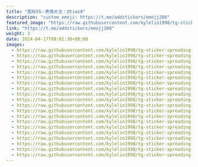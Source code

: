 ```yaml
---
title: "图标55✅表情大全：@tiez0"
description: "custom_emoji: https://t.me/addstickers/emojj200"
featured_image: "https://raw.githubusercontent.com/kylelin1998/tg-sticker-spreading-worldwide-images/main/img/b2efe00f-b7e7-413e-9c9f-17be87e75406.jpg"
link: "https://t.me/addstickers/emojj200"
weight: 3
date: 2024-04-17T08:01:30+08:00
images:
  - https://raw.githubusercontent.com/kylelin1998/tg-sticker-spreading-worldwide-images/main/img/b2efe00f-b7e7-413e-9c9f-17be87e75406.jpg
  - https://raw.githubusercontent.com/kylelin1998/tg-sticker-spreading-worldwide-images/main/img/441fe123-3879-41c5-b7ff-ca77cc5b0c20.jpg
  - https://raw.githubusercontent.com/kylelin1998/tg-sticker-spreading-worldwide-images/main/img/37ad3ce3-6663-4f6c-bd07-e71f6fcf8bf7.jpg
  - https://raw.githubusercontent.com/kylelin1998/tg-sticker-spreading-worldwide-images/main/img/4967157f-5145-4905-8426-8dacc939ea01.jpg
  - https://raw.githubusercontent.com/kylelin1998/tg-sticker-spreading-worldwide-images/main/img/9c239fef-a754-461e-a895-4b583a45fef6.jpg
  - https://raw.githubusercontent.com/kylelin1998/tg-sticker-spreading-worldwide-images/main/img/9cff00db-d4e1-4a3a-8c42-afb015911bee.jpg
  - https://raw.githubusercontent.com/kylelin1998/tg-sticker-spreading-worldwide-images/main/img/8a319316-58ba-42c8-98d5-5b5b98632c42.jpg
  - https://raw.githubusercontent.com/kylelin1998/tg-sticker-spreading-worldwide-images/main/img/0201f467-c6af-43f5-87d3-ea63bae678ca.jpg
  - https://raw.githubusercontent.com/kylelin1998/tg-sticker-spreading-worldwide-images/main/img/10a8f77b-0fc4-4d7a-a7d4-486e8afc462c.jpg
  - https://raw.githubusercontent.com/kylelin1998/tg-sticker-spreading-worldwide-images/main/img/5c3e7c7b-b596-4cce-918c-cac5bf710029.jpg
  - https://raw.githubusercontent.com/kylelin1998/tg-sticker-spreading-worldwide-images/main/img/7608d89e-3faa-49ba-b8df-83278221b8e8.jpg
  - https://raw.githubusercontent.com/kylelin1998/tg-sticker-spreading-worldwide-images/main/img/30035447-98c1-4914-8e8a-9b443eb359fc.jpg
  - https://raw.githubusercontent.com/kylelin1998/tg-sticker-spreading-worldwide-images/main/img/b8511fdc-3089-4dc9-8f10-a64dd41fd947.jpg
  - https://raw.githubusercontent.com/kylelin1998/tg-sticker-spreading-worldwide-images/main/img/151f26a6-aa00-4b22-a6b2-d0d8a52d099d.jpg
  - https://raw.githubusercontent.com/kylelin1998/tg-sticker-spreading-worldwide-images/main/img/08024738-5d3c-454f-a0ea-e159b4529852.jpg
  - https://raw.githubusercontent.com/kylelin1998/tg-sticker-spreading-worldwide-images/main/img/b5a451e6-9e04-4836-8065-801f7ed50c46.jpg
  - https://raw.githubusercontent.com/kylelin1998/tg-sticker-spreading-worldwide-images/main/img/870f74d4-7a5b-4962-a1e1-8de8d2f84869.jpg
  - https://raw.githubusercontent.com/kylelin1998/tg-sticker-spreading-worldwide-images/main/img/c4f4995a-9580-417a-9e07-1e54a363a278.jpg
  - https://raw.githubusercontent.com/kylelin1998/tg-sticker-spreading-worldwide-images/main/img/90e55d7e-8a46-4808-8fea-4eda0c21e682.jpg
  - https://raw.githubusercontent.com/kylelin1998/tg-sticker-spreading-worldwide-images/main/img/6dd90c35-7cb4-4b65-8245-8cb7d07d9f2f.jpg
---
```

